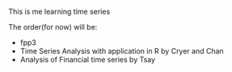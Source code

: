 This is me learning time series

The order(for now) will be:
- fpp3
- Time Series Analysis with application in R by Cryer and Chan
- Analysis of Financial time series by Tsay
